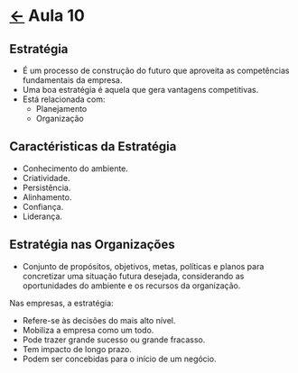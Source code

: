 # [&larr;](../index.md) Aula 10

## Estratégia

- É um processo de construção do futuro que aproveita as competências fundamentais da empresa.
- Uma boa estratégia é aquela que gera vantagens competitivas.
- Está relacionada com:
  - Planejamento
  - Organização

## Caractéristicas da Estratégia

- Conhecimento do ambiente.
- Criatividade.
- Persistência.
- Alinhamento.
- Confiança.
- Liderança.

## Estratégia nas Organizações

- Conjunto de propósitos, objetivos, metas, políticas e planos para concretizar uma situação futura desejada, considerando as oportunidades do ambiente e os recursos da organização.

Nas empresas, a estratégia:

- Refere-se às decisões do mais alto nível.
- Mobiliza a empresa como um todo.
- Pode trazer grande sucesso ou grande fracasso.
- Tem impacto de longo prazo.
- Podem ser concebidas para o início de um negócio.
